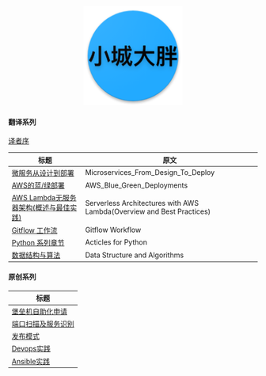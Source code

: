 <p align="center">
   <img width="200" src="avatar.png">
</p>

#### 翻译系列

[译者序](translator_foreword.md)

|           标题             |             原文             |
| --------------------------| ---------------------------- |
| [微服务从设计到部署](microservices-from-design-to-deploy_cn/README.md)    |  Microservices_From_Design_To_Deploy|
| [AWS的蓝/绿部署](blue_green_deployment_on_aws/README.md)    |  AWS_Blue_Green_Deployments|
| [AWS Lambda无服务器架构(概述与最佳实践)](Serverless_Architectures_with_AWS_Lambda_cn/README.md) |  Serverless Architectures with AWS Lambda(Overview and Best Practices)|
| [Gitflow 工作流](gitflow-workflow-cn/README.md) |  Gitflow Workflow|
| [Python 系列章节](articles_for_python/README.md) |  Acticles for Python|
| [数据结构与算法](data_structure_and_algorithm/README.md) |  Data Structure and Algorithms|

#### 原创系列

| 标题                          |
| ---------------------------- |
| [堡垒机自助化申请](bhapp-doc/README.md)         |
| [端口扫描及服务识别](scan/README.md) |
| [发布模式](deployment-strategies_cn/README.md) |
| [Devops实践](devops_practices/README.md) |
| [Ansible实践](ansible_practices/README.md) |

